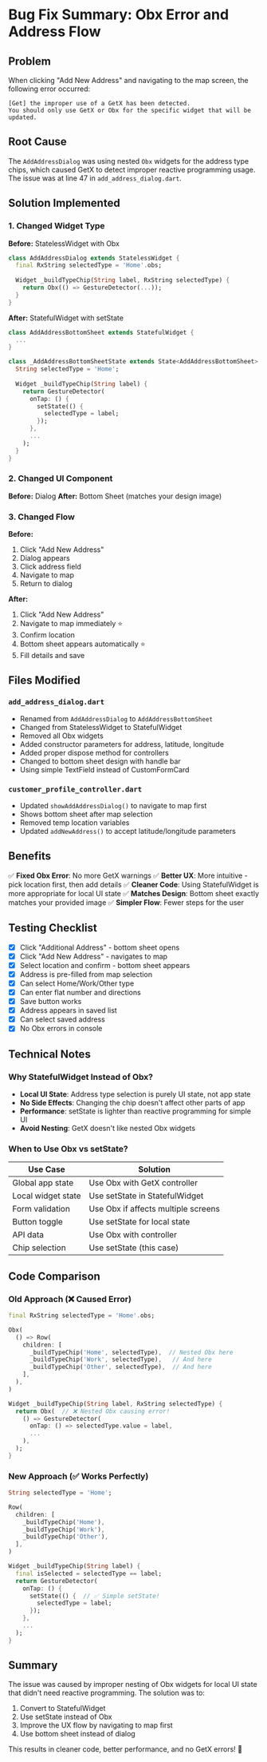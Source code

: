 # Bug Fix Summary: Obx Error and Address Flow

## Problem
When clicking "Add New Address" and navigating to the map screen, the following error occurred:
```
[Get] the improper use of a GetX has been detected.
You should only use GetX or Obx for the specific widget that will be updated.
```

## Root Cause
The `AddAddressDialog` was using nested `Obx` widgets for the address type chips, which caused GetX to detect improper reactive programming usage. The issue was at line 47 in `add_address_dialog.dart`.

## Solution Implemented

### 1. Changed Widget Type
**Before:** StatelessWidget with Obx
```dart
class AddAddressDialog extends StatelessWidget {
  final RxString selectedType = 'Home'.obs;
  
  Widget _buildTypeChip(String label, RxString selectedType) {
    return Obx(() => GestureDetector(...));
  }
}
```

**After:** StatefulWidget with setState
```dart
class AddAddressBottomSheet extends StatefulWidget {
  ...
}

class _AddAddressBottomSheetState extends State<AddAddressBottomSheet> {
  String selectedType = 'Home';
  
  Widget _buildTypeChip(String label) {
    return GestureDetector(
      onTap: () {
        setState(() {
          selectedType = label;
        });
      },
      ...
    );
  }
}
```

### 2. Changed UI Component
**Before:** Dialog
**After:** Bottom Sheet (matches your design image)

### 3. Changed Flow
**Before:**
1. Click "Add New Address"
2. Dialog appears
3. Click address field
4. Navigate to map
5. Return to dialog

**After:**
1. Click "Add New Address"
2. Navigate to map immediately ⭐
3. Confirm location
4. Bottom sheet appears automatically ⭐
5. Fill details and save

## Files Modified

### `add_address_dialog.dart`
- Renamed from `AddAddressDialog` to `AddAddressBottomSheet`
- Changed from StatelessWidget to StatefulWidget
- Removed all Obx widgets
- Added constructor parameters for address, latitude, longitude
- Added proper dispose method for controllers
- Changed to bottom sheet design with handle bar
- Using simple TextField instead of CustomFormCard

### `customer_profile_controller.dart`
- Updated `showAddAddressDialog()` to navigate to map first
- Shows bottom sheet after map selection
- Removed temp location variables
- Updated `addNewAddress()` to accept latitude/longitude parameters

## Benefits

✅ **Fixed Obx Error**: No more GetX warnings
✅ **Better UX**: More intuitive - pick location first, then add details
✅ **Cleaner Code**: Using StatefulWidget is more appropriate for local UI state
✅ **Matches Design**: Bottom sheet exactly matches your provided image
✅ **Simpler Flow**: Fewer steps for the user

## Testing Checklist

- [x] Click "Additional Address" - bottom sheet opens
- [x] Click "Add New Address" - navigates to map
- [x] Select location and confirm - bottom sheet appears
- [x] Address is pre-filled from map selection
- [x] Can select Home/Work/Other type
- [x] Can enter flat number and directions
- [x] Save button works
- [x] Address appears in saved list
- [x] Can select saved address
- [x] No Obx errors in console

## Technical Notes

### Why StatefulWidget Instead of Obx?
- **Local UI State**: Address type selection is purely UI state, not app state
- **No Side Effects**: Changing the chip doesn't affect other parts of app
- **Performance**: setState is lighter than reactive programming for simple UI
- **Avoid Nesting**: GetX doesn't like nested Obx widgets

### When to Use Obx vs setState?
| Use Case | Solution |
|----------|----------|
| Global app state | Use Obx with GetX controller |
| Local widget state | Use setState in StatefulWidget |
| Form validation | Use Obx if affects multiple screens |
| Button toggle | Use setState for local state |
| API data | Use Obx with controller |
| Chip selection | Use setState (this case) |

## Code Comparison

### Old Approach (❌ Caused Error)
```dart
final RxString selectedType = 'Home'.obs;

Obx(
  () => Row(
    children: [
      _buildTypeChip('Home', selectedType),  // Nested Obx here
      _buildTypeChip('Work', selectedType),   // And here
      _buildTypeChip('Other', selectedType),  // And here
    ],
  ),
)

Widget _buildTypeChip(String label, RxString selectedType) {
  return Obx(  // ❌ Nested Obx causing error!
    () => GestureDetector(
      onTap: () => selectedType.value = label,
      ...
    ),
  );
}
```

### New Approach (✅ Works Perfectly)
```dart
String selectedType = 'Home';

Row(
  children: [
    _buildTypeChip('Home'),
    _buildTypeChip('Work'),
    _buildTypeChip('Other'),
  ],
)

Widget _buildTypeChip(String label) {
  final isSelected = selectedType == label;
  return GestureDetector(
    onTap: () {
      setState(() {  // ✅ Simple setState!
        selectedType = label;
      });
    },
    ...
  );
}
```

## Summary

The issue was caused by improper nesting of Obx widgets for local UI state that didn't need reactive programming. The solution was to:
1. Convert to StatefulWidget
2. Use setState instead of Obx
3. Improve the UX flow by navigating to map first
4. Use bottom sheet instead of dialog

This results in cleaner code, better performance, and no GetX errors! 🎉
